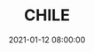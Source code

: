 ---
title: 'CHILE'
date: 2021-01-12 08:00:00
description: "Chile, my absolute favorite country, is filled with wonders waiting to be explored. From stunning landscapes to vibrant culture, I share the beauty of Chile."
featured_image: 'https://wayfaringuniversecdn.azureedge.net/image-container/thumbnails/astronomy/almathumbnail.jpg'
---